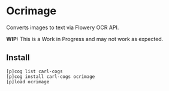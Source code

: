 # Ocrimage

Converts images to text via Flowery OCR API.

**WIP:** This is a Work in Progress and may not work as expected.

## Install

```
[p]cog list carl-cogs
[p]cog install carl-cogs ocrimage
[p]load ocrimage
```
